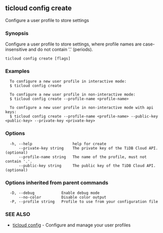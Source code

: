 ## ticloud config create

Configure a user profile to store settings

### Synopsis

Configure a user profile to store settings, where profile names are case-insensitive and do not contain '.' (periods).

```
ticloud config create [flags]
```

### Examples

```
  To configure a new user profile in interactive mode:
  $ ticloud config create

  To configure a new user profile in non-interactive mode:
  $ ticloud config create --profile-name <profile-name>

  To configure a new user profile in non-interactive mode with api keys:
  $ ticloud config create --profile-name <profile-name> --public-key <public-key> --private-key <private-key>
```

### Options

```
  -h, --help                  help for create
      --private-key string    The private key of the TiDB Cloud API. (optional)
      --profile-name string   The name of the profile, must not contain '.'.
      --public-key string     The public key of the TiDB Cloud API. (optional)
```

### Options inherited from parent commands

```
  -D, --debug            Enable debug mode
      --no-color         Disable color output
  -P, --profile string   Profile to use from your configuration file
```

### SEE ALSO

* [ticloud config](ticloud_config.md)	 - Configure and manage your user profiles

